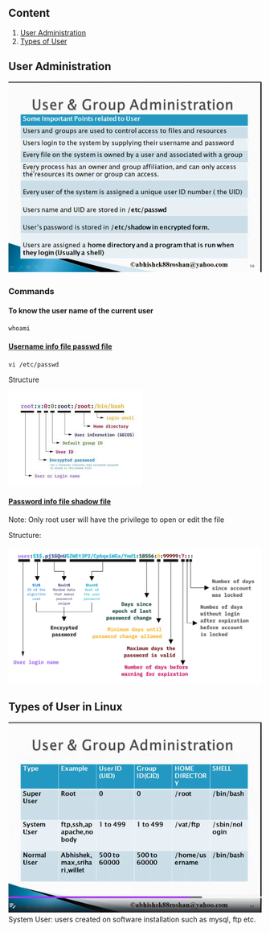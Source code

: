 ## Content

1. [User Administration](#user-administration)
2. [Types of User](#types-of-user-in-linux)

## User Administration
![img.png](../media/User_Administartion/User_admin_1.png)

### Commands
#### To know the user name of the current user
```
whoami
```
#### [Username info file passwd file](https://www.cyberciti.biz/faq/understanding-etcpasswd-file-format/)
```commandline
vi /etc/passwd
```
Structure

![img.png](../media/User_Administartion/User_admin_3.png)

#### [Password info file shadow file](https://www.cyberciti.biz/faq/understanding-etcshadow-file/)
Note: Only root user will have the privilege to open or edit the file

Structure:

![img.png](../media/User_Administartion/User_admin_4.png)


## Types of User in Linux
![img.png](../media/User_Administartion/User_admin_2.png)
System User: users created on software installation such as mysql, ftp etc.